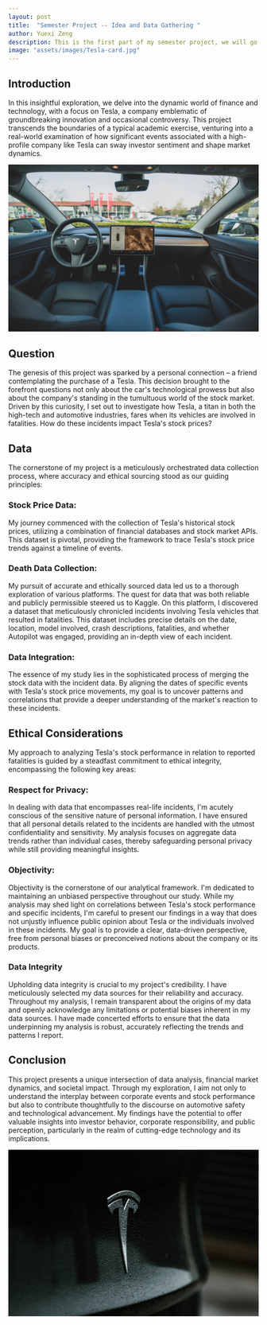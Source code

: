 ```yaml
---
layout: post
title:  "Semester Project -- Idea and Data Gathering "
author: Yuexi Zeng
description: This is the first part of my semester project, we will go through the idea and data collecting process"
image: "assets/images/Tesla-card.jpg"
---
```


## Introduction
In this insightful exploration, we delve into the dynamic world of finance and technology, with a focus on Tesla, a company emblematic of groundbreaking innovation and occasional controversy. This project transcends the boundaries of a typical academic exercise, venturing into a real-world examination of how significant events associated with a high-profile company like Tesla can sway investor sentiment and shape market dynamics.

![Tesla](https://github.com/zyuexi2/yuexizeng.github.io/blob/main/assets/images/Tesla-inside.jpg?raw=true)


## Question

The genesis of this project was sparked by a personal connection – a friend contemplating the purchase of a Tesla. This decision brought to the forefront questions not only about the car's technological prowess but also about the company's standing in the tumultuous world of the stock market. Driven by this curiosity, I set out to investigate how Tesla, a titan in both the high-tech and automotive industries, fares when its vehicles are involved in fatalities. How do these incidents impact Tesla's stock prices? 


## Data

The cornerstone of my project is a meticulously orchestrated data collection process, where accuracy and ethical sourcing stood as our guiding principles:

### Stock Price Data:
My journey commenced with the collection of Tesla's historical stock prices, utilizing a combination of financial databases and stock market APIs. This dataset is pivotal, providing the framework to trace Tesla's stock price trends against a timeline of events.

### Death Data Collection:
My pursuit of accurate and ethically sourced data led us to a thorough exploration of various platforms. The quest for data that was both reliable and publicly permissible steered us to Kaggle. On this platform, I discovered a dataset that meticulously chronicled incidents involving Tesla vehicles that resulted in fatalities. This dataset includes precise details on the date, location, model involved, crash descriptions, fatalities, and whether Autopilot was engaged, providing an in-depth view of each incident.

### Data Integration:
The essence of my study lies in the sophisticated process of merging the stock data with the incident data. By aligning the dates of specific events with Tesla's stock price movements, my goal is to uncover patterns and correlations that provide a deeper understanding of the market's reaction to these incidents.

## Ethical Considerations

My approach to analyzing Tesla's stock performance in relation to reported fatalities is guided by a steadfast commitment to ethical integrity, encompassing the following key areas:



### Respect for Privacy:
In dealing with data that encompasses real-life incidents, I'm acutely conscious of the sensitive nature of personal information. I have ensured that all personal details related to the incidents are handled with the utmost confidentiality and sensitivity. My analysis focuses on aggregate data trends rather than individual cases, thereby safeguarding personal privacy while still providing meaningful insights.


### Objectivity:
Objectivity is the cornerstone of our analytical framework. I'm dedicated to maintaining an unbiased perspective throughout our study. While my analysis may shed light on correlations between Tesla's stock performance and specific incidents, I'm careful to present our findings in a way that does not unjustly influence public opinion about Tesla or the individuals involved in these incidents. My goal is to provide a clear, data-driven perspective, free from personal biases or preconceived notions about the company or its products.


### Data Integrity
Upholding data integrity is crucial to my project's credibility. I have meticulously selected my data sources for their reliability and accuracy. Throughout my analysis, I remain transparent about the origins of my data and openly acknowledge any limitations or potential biases inherent in my data sources. I have made concerted efforts to ensure that the data underpinning my analysis is robust, accurately reflecting the trends and patterns I report.



## Conclusion

This project presents a unique intersection of data analysis, financial market dynamics, and societal impact. Through my exploration, I aim not only to understand the interplay between corporate events and stock performance but also to contribute thoughtfully to the discourse on automotive safety and technological advancement. My findings have the potential to offer valuable insights into investor behavior, corporate responsibility, and public perception, particularly in the realm of cutting-edge technology and its implications.




![Tesla](https://github.com/zyuexi2/yuexizeng.github.io/blob/main/assets/images/Tesla-logo.jpg?raw=true)